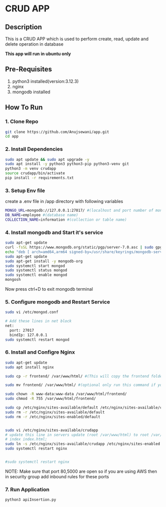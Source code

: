 # CRUD APP

## Description

This is a CRUD APP which is used to perform create, read, update and delete operation in database

**This app will run in ubuntu only**

## Pre-Requisites

1. python3 installed(version:3.12.3)
2. nginx
4. mongodb installed

## How To Run

### 1. Clone Repo

``` bash
git clone https://github.com/Anujsewani/app.git
cd app
```

### 2. Install Dependencies
```bash
sudo apt update && sudo apt upgrade -y
sudo apt install -y python3 python3-pip python3-venv git
python3 -m venv crudapp
source crudapp/bin/activate
pip install -r requirements.txt
```
### 3. Setup Env file
create a .env file in /app directory with following variables
```bash
MONGO_URL=mongodb://127.0.0.1:27017/ #(localhost and port number of mongodb)
DB_NAME=employee #(database name)
COLLECTION_NAME=information #(collection or table name)
```

### 4. Install mongodb and Start it's service

```bash
sudo apt-get update
curl -fsSL https://www.mongodb.org/static/pgp/server-7.0.asc | sudo gpg -o /usr/share/keyrings/mongodb-server-7.0.gpg --dearmor
echo "deb [ arch=amd64,arm64 signed-by=/usr/share/keyrings/mongodb-server-7.0.gpg ] https://repo.mongodb.org/apt/ubuntu jammy/mongodb-org/7.0 multiverse" | sudo tee /etc/apt/sources.list.d/mongodb-org-7.0.list
sudo apt-get update
sudo apt-get install -y mongodb-org
sudo systemctl start mongod
sudo systemctl status mongod
sudo systemctl enable mongod
mongosh
```
Now press ctrl+D to exit mongodb terminal

### 5. Configure mongodb and Restart Service

```bash
sudo vi /etc/mongod.conf

# Add these lines in net block
net:
  port: 27017
  bindIp: 127.0.0.1
sudo systemctl restart mongod  
```


### 6. Install and Configre Nginx

```bash
sudo apt-get update
sudo apt install nginx

sudo cp -r frontend/ /var/www/html/ #(This will copy the frontend folder to /var/www/html directory so if you don't want to copy you can use move as well)

sudo mv frontend/ /var/www/html/ #(optional only run this command if you want to use move instead of copy the frontend directory to /var/www/html)

sudo chown -R www-data:www-data /var/www/html/frontend/
sudo chmod -R 755 /var/www/html/frontend/

sudo cp /etc/nginx/sites-available/default /etc/nginx/sites-available/crudapp
sudo rm -r /etc/nginx/sites-available/default 
sudo rm -r /etc/nginx/sites-enabled/default 


sudo vi /etc/nginx/sites-available/crudapp
# update this line in servers update (root /var/www/html) to root /var/www/html/frontend/;
# index index.html;
sudo ln -s /etc/nginx/sites-available/crudapp /etc/nginx/sites-enabled
sudo systemctl restart nginx


#sudo systemctl restart nginx
```
NOTE: Make sure that port 80,5000 are open so if you are using AWS then in security group add inbound rules for these ports
### 7. Run Application

```bash
python3 apiInsertion.py
```




